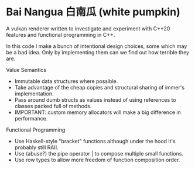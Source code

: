 Bai Nangua 白南瓜 (white pumpkin)
================================

A vulkan renderer written to investigate and experiment with C++20 features and functional programming in C++.

In this code I make a bunch of intentional design choices, some which may be a bad idea. Only by implementing
them can we find out how terrible they are.

Value Semantics
- Immutable data structures where possible.
- Take advantage of the cheap copies and structural sharing of immer's implementation.
- Pass around dumb structs as values instead of using references to classes packed full of methods.
- IMPORTANT: custom memory allocators will make a big difference in performance.

Functional Programming
- Use Haskell-style "bracket" functions although under the hood it's probably still RAII.
- Use (abuse?) the pipe operator | to compose multiple small functions.
- Use row types to allow more freedom of function composition order.
